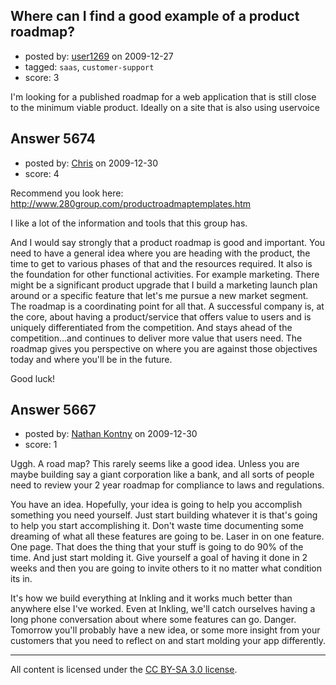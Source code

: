 ## Where can I find a good example of a product roadmap?

- posted by: [user1269](https://stackexchange.com/users/-1/1269-user1269) on 2009-12-27
- tagged: `saas`, `customer-support`
- score: 3

I'm looking for a published roadmap for a web application that is still close to the minimum viable product. Ideally on a site that is also using uservoice


## Answer 5674

- posted by: [Chris](https://stackexchange.com/users/-1/412-chris) on 2009-12-30
- score: 4

Recommend you look here:
http://www.280group.com/productroadmaptemplates.htm

I like a lot of the information and tools that this group has.

And I would say strongly that a product roadmap is good and important. You need to have a general idea where you are heading with the product, the time to get to various phases of that and the resources required. It also is the foundation for other functional activities. For example marketing. There might be a significant product upgrade that I build a marketing launch plan around or a specific feature that let's me pursue a new market segment. The roadmap is a coordinating point for all that. A successful company is, at the core, about having a product/service that offers value to users and is uniquely differentiated from the competition. And stays ahead of the competition...and continues to deliver more value that users need. The roadmap gives you perspective on where you are against those objectives today and where you'll be in the future.

Good luck!


## Answer 5667

- posted by: [Nathan Kontny](https://stackexchange.com/users/-1/973-nathan-kontny) on 2009-12-30
- score: 1

Uggh.  A road map?  This rarely seems like a good idea.  Unless you are maybe building say a giant corporation like a bank, and all sorts of people need to review your 2 year roadmap for compliance to laws and regulations. 

You have an idea.  Hopefully, your idea is going to help you accomplish something you need yourself.  Just start building whatever it is that's going to help you start accomplishing it.   Don't waste time documenting some dreaming of what all these features are going to be.  Laser in on one feature.  One page.  That does the thing that your stuff is going to do 90% of the time.  And just start molding it. Give yourself a goal of having it done in 2 weeks and then you are going to invite others to it no matter what condition its in. 

It's how we build everything at Inkling and it works much better than anywhere else I've worked. Even at Inkling, we'll catch ourselves having a long phone conversation about where some features can go.  Danger.  Tomorrow you'll probably have a new idea, or some more insight from your customers that you need to reflect on and start molding your app differently.  





---

All content is licensed under the [CC BY-SA 3.0 license](https://creativecommons.org/licenses/by-sa/3.0/).
